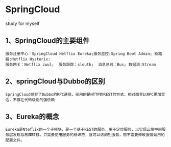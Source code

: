 # SpringCloud
study for myself

## 1、SpringCloud的主要组件
```
服务注册中心：SpringCloud Netflix Eureka;服务监控:Spring Boot Admin; 断路器:Netflix Hysterix:
服务网关：Netflix zuul;  服务跟踪：sleuth;  消息总线：Bus; 数据流:Stream
```
## 2、springCloud与Dubbo的区别
```
SpringCloud抛弃了Dubbo的RPC通信，采用的是HTTP的REST的方式，相对而言比RPC更加灵活，不存在代码级别的强依赖

```
## 3、Eureka的概念
```
Eureka是Nteflix的一个子模块，是一个基于REST的服务，用于定位服务，以实现云端中间服务层发现与故障转移。只需要使用服务的标识符，就可以访问到服务，而不需要修改服务调用的配置文件。